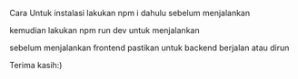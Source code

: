 Cara Untuk instalasi lakukan npm i dahulu sebelum menjalankan

kemudian lakukan npm run dev untuk menjalankan

sebelum menjalankan frontend pastikan untuk backend berjalan atau dirun

Terima kasih:)